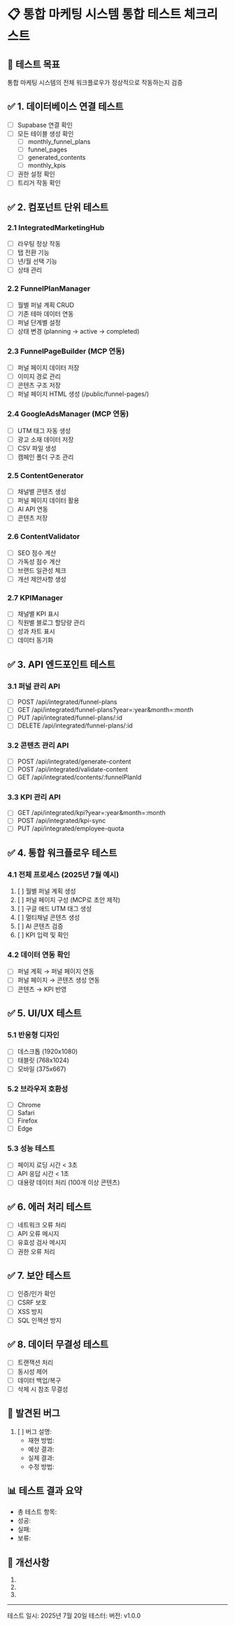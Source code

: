 # 📋 통합 마케팅 시스템 통합 테스트 체크리스트

## 🎯 테스트 목표
통합 마케팅 시스템의 전체 워크플로우가 정상적으로 작동하는지 검증

## ✅ 1. 데이터베이스 연결 테스트
- [ ] Supabase 연결 확인
- [ ] 모든 테이블 생성 확인
  - [ ] monthly_funnel_plans
  - [ ] funnel_pages
  - [ ] generated_contents
  - [ ] monthly_kpis
- [ ] 권한 설정 확인
- [ ] 트리거 작동 확인

## ✅ 2. 컴포넌트 단위 테스트

### 2.1 IntegratedMarketingHub
- [ ] 라우팅 정상 작동
- [ ] 탭 전환 기능
- [ ] 년/월 선택 기능
- [ ] 상태 관리

### 2.2 FunnelPlanManager
- [ ] 월별 퍼널 계획 CRUD
- [ ] 기존 테마 데이터 연동
- [ ] 퍼널 단계별 설정
- [ ] 상태 변경 (planning → active → completed)

### 2.3 FunnelPageBuilder (MCP 연동)
- [ ] 퍼널 페이지 데이터 저장
- [ ] 이미지 경로 관리
- [ ] 콘텐츠 구조 저장
- [ ] 퍼널 페이지 HTML 생성 (/public/funnel-pages/)

### 2.4 GoogleAdsManager (MCP 연동)
- [ ] UTM 태그 자동 생성
- [ ] 광고 소재 데이터 저장
- [ ] CSV 파일 생성
- [ ] 캠페인 폴더 구조 관리

### 2.5 ContentGenerator
- [ ] 채널별 콘텐츠 생성
- [ ] 퍼널 페이지 데이터 활용
- [ ] AI API 연동
- [ ] 콘텐츠 저장

### 2.6 ContentValidator
- [ ] SEO 점수 계산
- [ ] 가독성 점수 계산
- [ ] 브랜드 일관성 체크
- [ ] 개선 제안사항 생성

### 2.7 KPIManager
- [ ] 채널별 KPI 표시
- [ ] 직원별 블로그 할당량 관리
- [ ] 성과 차트 표시
- [ ] 데이터 동기화

## ✅ 3. API 엔드포인트 테스트

### 3.1 퍼널 관리 API
- [ ] POST /api/integrated/funnel-plans
- [ ] GET /api/integrated/funnel-plans?year=:year&month=:month
- [ ] PUT /api/integrated/funnel-plans/:id
- [ ] DELETE /api/integrated/funnel-plans/:id

### 3.2 콘텐츠 관리 API
- [ ] POST /api/integrated/generate-content
- [ ] POST /api/integrated/validate-content
- [ ] GET /api/integrated/contents/:funnelPlanId

### 3.3 KPI 관리 API
- [ ] GET /api/integrated/kpi?year=:year&month=:month
- [ ] POST /api/integrated/kpi-sync
- [ ] PUT /api/integrated/employee-quota

## ✅ 4. 통합 워크플로우 테스트

### 4.1 전체 프로세스 (2025년 7월 예시)
1. [ ] 월별 퍼널 계획 생성
2. [ ] 퍼널 페이지 구성 (MCP로 초안 제작)
3. [ ] 구글 애드 UTM 태그 생성
4. [ ] 멀티채널 콘텐츠 생성
5. [ ] AI 콘텐츠 검증
6. [ ] KPI 입력 및 확인

### 4.2 데이터 연동 확인
- [ ] 퍼널 계획 → 퍼널 페이지 연동
- [ ] 퍼널 페이지 → 콘텐츠 생성 연동
- [ ] 콘텐츠 → KPI 반영

## ✅ 5. UI/UX 테스트

### 5.1 반응형 디자인
- [ ] 데스크톱 (1920x1080)
- [ ] 태블릿 (768x1024)
- [ ] 모바일 (375x667)

### 5.2 브라우저 호환성
- [ ] Chrome
- [ ] Safari
- [ ] Firefox
- [ ] Edge

### 5.3 성능 테스트
- [ ] 페이지 로딩 시간 < 3초
- [ ] API 응답 시간 < 1초
- [ ] 대용량 데이터 처리 (100개 이상 콘텐츠)

## ✅ 6. 에러 처리 테스트
- [ ] 네트워크 오류 처리
- [ ] API 오류 메시지
- [ ] 유효성 검사 메시지
- [ ] 권한 오류 처리

## ✅ 7. 보안 테스트
- [ ] 인증/인가 확인
- [ ] CSRF 보호
- [ ] XSS 방지
- [ ] SQL 인젝션 방지

## ✅ 8. 데이터 무결성 테스트
- [ ] 트랜잭션 처리
- [ ] 동시성 제어
- [ ] 데이터 백업/복구
- [ ] 삭제 시 참조 무결성

## 🐛 발견된 버그
1. [ ] 버그 설명:
   - 재현 방법:
   - 예상 결과:
   - 실제 결과:
   - 수정 방법:

## 📊 테스트 결과 요약
- 총 테스트 항목: 
- 성공: 
- 실패: 
- 보류: 

## 📝 개선사항
1. 
2. 
3. 

---
테스트 일시: 2025년 7월 20일
테스터: 
버전: v1.0.0